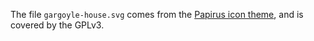 The file `gargoyle-house.svg` comes from the [Papirus icon
theme](https://github.com/PapirusDevelopmentTeam/papirus-icon-theme), and is
covered by the GPLv3.
